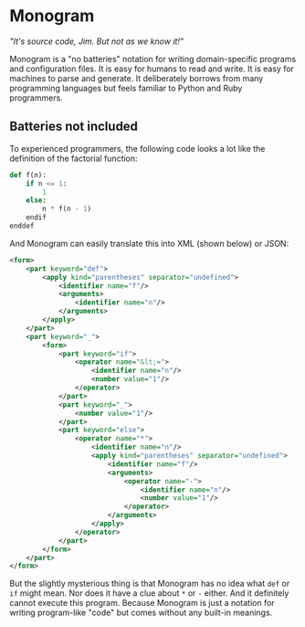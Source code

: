 # Monogram

_"It's source code, Jim. But not as we know it!"_

Monogram is a "no batteries" notation for writing domain-specific programs and
configuration files. It is easy for humans to read and write. It is easy for machines 
to parse and generate. It deliberately borrows from many programming languages 
but feels familiar to Python and Ruby programmers.

## Batteries not included

To experienced programmers, the following code looks a lot like the definition 
of the factorial function:
```py
def f(n):
    if n <= 1:
        1
    else:
        n * f(n - 1)
    endif
enddef
```

And Monogram can easily translate this into XML (shown below) or JSON:
```xml
<form>
    <part keyword="def">
        <apply kind="parentheses" separator="undefined">
            <identifier name="f"/>
            <arguments>
                <identifier name="n"/>
            </arguments>
        </apply>
    </part>
    <part keyword="_">
        <form>
            <part keyword="if">
                <operator name="&lt;=">
                    <identifier name="n"/>
                    <number value="1"/>
                </operator>
            </part>
            <part keyword="_">
                <number value="1"/>
            </part>
            <part keyword="else">
                <operator name="*">
                    <identifier name="n"/>
                    <apply kind="parentheses" separator="undefined">
                        <identifier name="f"/>
                        <arguments>
                            <operator name="-">
                                <identifier name="n"/>
                                <number value="1"/>
                            </operator>
                        </arguments>
                    </apply>
                </operator>
            </part>
        </form>
    </part>
</form>
```

But the slightly mysterious thing is that Monogram has no idea what `def` or `if`
might mean. Nor does it have a clue about `*` or `-` either. And it definitely
cannot execute this program. Because Monogram is just a notation for writing program-like 
"code" but comes without any built-in meanings.
